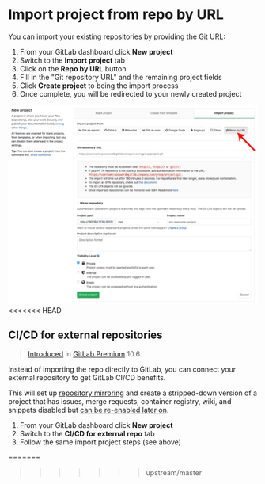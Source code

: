 # Import project from repo by URL

You can import your existing repositories by providing the Git URL:

1. From your GitLab dashboard click **New project**
1. Switch to the **Import project** tab
1. Click on the **Repo by URL** button
1. Fill in the "Git repository URL" and the remaining project fields
1. Click **Create project** to being the import process
1. Once complete, you will be redirected to your newly created project

![Import project by repo URL](img/import_projects_from_repo_url.png)
<<<<<<< HEAD

## CI/CD for external repositories

>[Introduced][ee-4642] in [GitLab Premium][eep] 10.6.

Instead of importing the repo directly to GitLab, you can connect your
external repository to get GitLab CI/CD benefits.

This will set up [repository mirroring](../../../workflow/repository_mirroring.md) and create a stripped-down version of a project
that has issues, merge requests, container registry, wiki, and snippets disabled
but [can be re-enabled later on](../settings/index.md#sharing-and-permissions).

1. From your GitLab dashboard click **New project**
1. Switch to the **CI/CD for external repo** tab
1. Follow the same import project steps (see above)

[ee-4642]: https://gitlab.com/gitlab-org/gitlab-ee/merge_requests/4642
[eep]: https://about.gitlab.com/products/
=======
>>>>>>> upstream/master

